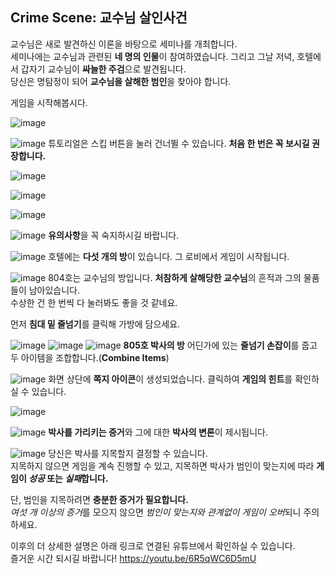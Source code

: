 ## Crime Scene: 교수님 살인사건
교수님은 새로 발견하신 이론을 바탕으로 세미나를 개최합니다.  
세미나에는 교수님과 관련된 **네 명의 인물**이 참여하였습니다. 그리고 그날 저녁, 호텔에서 갑자기 교수님이 **싸늘한 주검**으로 발견됩니다.  
당신은 명탐정이 되어 **교수님을 살해한 범인**을 찾아야 합니다.


게임을 시작해봅시다.

![image](https://user-images.githubusercontent.com/61177857/100979899-c52f4a80-3587-11eb-9acb-95f7fb35ae94.png)

![image](https://user-images.githubusercontent.com/61177857/100979954-ded09200-3587-11eb-8f5d-b1495cb5f109.png)
튜토리얼은 스킵 버튼을 눌러 건너뛸 수 있습니다. **처음 한 번은 꼭 보시길 권장합니다.**  


![image](https://user-images.githubusercontent.com/61177857/100979980-e728cd00-3587-11eb-9a2f-7b297d808b0c.png)

![image](https://user-images.githubusercontent.com/61177857/100980006-f1e36200-3587-11eb-9f88-3942ec77b76f.png)

![image](https://user-images.githubusercontent.com/61177857/100980046-01fb4180-3588-11eb-84b0-fd9e04c8aadb.png)

![image](https://user-images.githubusercontent.com/61177857/100980077-0b84a980-3588-11eb-88f8-f629f07db16d.png)
**유의사항**을 꼭 숙지하시길 바랍니다.


![image](https://user-images.githubusercontent.com/61177857/100980095-117a8a80-3588-11eb-9c95-af1a4825491a.png)
호텔에는 **다섯 개의 방**이 있습니다. 그 로비에서 게임이 시작됩니다.


![image](https://user-images.githubusercontent.com/61177857/100980113-1a6b5c00-3588-11eb-88ec-dd3a3041d0b4.png)
804호는 교수님의 방입니다. **처참하게 살해당한 교수님**의 흔적과 그의 물품들이 남아있습니다.  
수상한 건 한 번씩 다 눌러봐도 좋을 것 같네요.

먼저 **침대 밑 줄넘기**를 클릭해 가방에 담으세요.


![image](https://user-images.githubusercontent.com/61177857/100980220-41c22900-3588-11eb-87b1-8a54b60bf25b.png)
![image](https://user-images.githubusercontent.com/61177857/100980358-759d4e80-3588-11eb-9012-2b369c5aa981.png)
![image](https://user-images.githubusercontent.com/61177857/100980397-85b52e00-3588-11eb-81ad-e12247f460e2.png)
**805호 박사의 방** 어딘가에 있는 **줄넘기 손잡이**를 줍고 두 아이템을 조합합니다.(**Combine Items**)


![image](https://user-images.githubusercontent.com/61177857/100980440-91a0f000-3588-11eb-988d-f8d34f18895b.png)
화면 상단에 **쪽지 아이콘**이 생성되었습니다. 클릭하여 **게임의 힌트**를 확인하실 수 있습니다.


![image](https://user-images.githubusercontent.com/61177857/100980462-9a91c180-3588-11eb-8b30-715411abe072.png)

![image](https://user-images.githubusercontent.com/61177857/100980476-9fef0c00-3588-11eb-89e1-9beb2490ed98.png)
**박사를 가리키는 증거**와 그에 대한 **박사의 변론**이 제시됩니다.


![image](https://user-images.githubusercontent.com/61177857/100980495-a67d8380-3588-11eb-8c21-e30b6a5dbbad.png)
당신은 박사를 지목할지 결정할 수 있습니다.  
지목하지 않으면 게임을 계속 진행할 수 있고, 지목하면 박사가 범인이 맞는지에 따라 **게임이 *성공* 또는 *실패*합니다.**

단, 범인을 지목하려면 **충분한 증거가 필요합니다.**  
*여섯 개 이상의 증거*를 모으지 않으면 *범인이 맞는지와 관계없이 게임이 오버*되니 주의하세요.


이후의 더 상세한 설명은 아래 링크로 연결된 유튜브에서 확인하실 수 있습니다.  
즐거운 시간 되시길 바랍니다!
https://youtu.be/6R5qWC6D5mU
